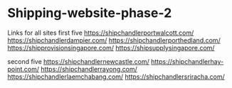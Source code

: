 # Shipping-website-phase-2

Links for all sites
first five
https://shipchandlerportwalcott.com/
https://shipchandlerdampier.com/
https://shipchandlerporthedland.com/
https://shipprovisionsingapore.com/
https://shipsupplysingapore.com/

second five
https://shipchandlernewcastle.com/
https://shipchandlerhay-point.com/
https://shipchandlerrayong.com/
https://shipchandlerlaemchabang.com/
https://shipchandlersriracha.com/
